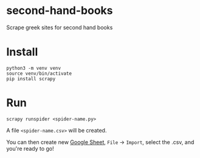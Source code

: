 # second-hand-books
Scrape greek sites for second hand books

# Install
```
python3 -m venv venv
source venv/bin/activate 
pip install scrapy
```

# Run
```
scrapy runspider <spider-name.py>
```
A file `<spider-name.csv>` will be created.

You can then create new [Google Sheet](https://docs.google.com/spreadsheets/u/0/create), `File` -> `Import`, select the .csv, and you're ready to go!
